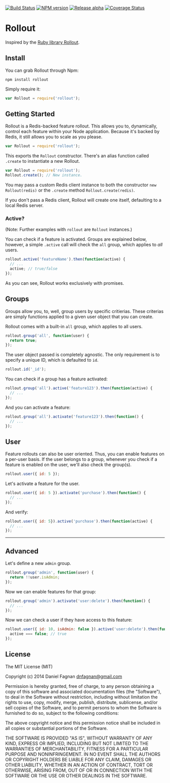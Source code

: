 [![Build Status](https://travis-ci.org/TheHydroImpulse/rollout.svg?branch=master)](https://travis-ci.org/TheHydroImpulse/rollout) [![NPM version](https://badge.fury.io/js/rollout.svg)](http://badge.fury.io/js/rollout) [![Release alpha](http://img.shields.io/badge/release-alpha-red.svg)](https://github.com/TheHydroImpulse/rollout) [![Coverage Status](https://coveralls.io/repos/TheHydroImpulse/rollout/badge.png?branch=master)](https://coveralls.io/r/TheHydroImpulse/rollout?branch=master)


# Rollout

Inspired by the [Ruby library Rollout](https://github.com/FetLife/rollout).


## Install

You can grab Rollout through Npm:

```
npm install rollout
```

Simply require it:

```js
var Rollout = require('rollout');
```

## Getting Started

Rollout is a Redis-backed feature rollout. This allows you to, dynamically, control each feature within your Node application. Because it's backed by Redis, it still allows you to scale as you please.

```js
var Rollout = require('rollout');
```

This exports the `Rollout` constructor. There's an alias function called `.create` to instantiate a new Rollout.

```js
var Rollout = require('rollout');
Rollout.create(); // New instance.
```

You may pass a custom Redis client instance to both the constructor `new Rollout(redis)` or the `.create` method `Rollout.create(redis)`.

If you don't pass a Redis client, Rollout will create one itself, defaulting to a local Redis server.

### Active?

(Note: Further examples with `rollout` are `Rollout` instances.)

You can check if a feature is activated. Groups are explained below, however, a simple `.active` call will check the `all` group, which applies to *all* users.

```js
rollout.active('featureName').then(function(active) {
  // ...
  active; // true/false
});
```

As you can see, Rollout works exclusively with promises.

## Groups

Groups allow you, to, well, group users by specific critierias. These criterias are simply functions applied to a given user object that you can create.

Rollout comes with a built-in `all` group, which applies to all users.

```js
rollout.group('all', function(user) {
  return true;
});
```

The user object passed is completely agnostic. The only requirement is to specify a unique ID, which is defaulted to `id`.

```js
rollout.id('_id');
```

You can check if a group has a feature activated:

```js
rollout.group('all').active('feature123').then(function(active) {
  // ...
});
```

And you can activate a feature:

```js
rollout.group('all').activate('feature123').then(function() {
  // ...
});
```

## User

Feature rollouts can also be user oriented. Thus, you can enable features on a per-user basis. If the user belongs to a group, whenever you check if a feature is enabled on the user, we'll also check the group(s).

```js
rollout.user({ id: 5 });
```

Let's activate a feature for the user.

```js
rollout.user({ id: 5 }).activate('purchase').then(function() {
  // ...
});
```

And verify:

```js
rollout.user({ id: 5}).active('purchase').then(function(active) {
  // ...
});
```

---

## Advanced

Let's define a new `admin` group.

```js
rollout.group('admin', function(user) {
  return !!user.isAdmin;
});
```

Now we can enable features for that group:

```js
rollout.group('admin').activate('user:delete').then(function() {
  // ...
});
```

Now we can check a user if they have access to this feature:

```js
rollout.user({ id: 10, isAdmin: false }).active('user:delete').then(function(active) {
  active === false; // true
});
```

## License

The MIT License (MIT)

Copyright (c) 2014 Daniel Fagnan <dnfagnan@gmail.com>

Permission is hereby granted, free of charge, to any person obtaining a copy of
this software and associated documentation files (the "Software"), to deal in
the Software without restriction, including without limitation the rights to
use, copy, modify, merge, publish, distribute, sublicense, and/or sell copies of
the Software, and to permit persons to whom the Software is furnished to do so,
subject to the following conditions:

The above copyright notice and this permission notice shall be included in all
copies or substantial portions of the Software.

THE SOFTWARE IS PROVIDED "AS IS", WITHOUT WARRANTY OF ANY KIND, EXPRESS OR
IMPLIED, INCLUDING BUT NOT LIMITED TO THE WARRANTIES OF MERCHANTABILITY, FITNESS
FOR A PARTICULAR PURPOSE AND NONINFRINGEMENT. IN NO EVENT SHALL THE AUTHORS OR
COPYRIGHT HOLDERS BE LIABLE FOR ANY CLAIM, DAMAGES OR OTHER LIABILITY, WHETHER
IN AN ACTION OF CONTRACT, TORT OR OTHERWISE, ARISING FROM, OUT OF OR IN
CONNECTION WITH THE SOFTWARE OR THE USE OR OTHER DEALINGS IN THE SOFTWARE.

